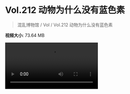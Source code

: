 # Vol.212 动物为什么没有蓝色素

> 混乱博物馆 / Vol / Vol.212 动物为什么没有蓝色素

**视频大小**: 73.64 MB

<div class="video"><video src="https://file.hsyhx.top/archive/212.mp4" controls preload>🤔 您的浏览器不支持 video 标签</video></div>
